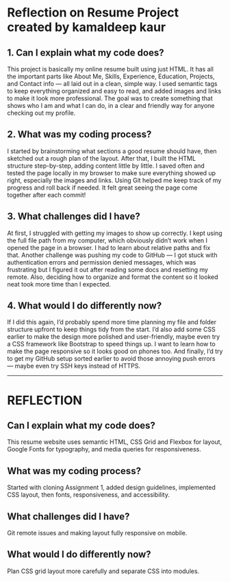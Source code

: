 # Reflection on Resume Project created by kamaldeep kaur 

## 1. Can I explain what my code does?

This project is basically my online resume built using just HTML. It has all the important parts like About Me, Skills, Experience, Education, Projects, and Contact info — all laid out in a clean, simple way. I used semantic tags to keep everything organized and easy to read, and added images and links to make it look more professional. The goal was to create something that shows who I am and what I can do, in a clear and friendly way for anyone checking out my profile.

## 2. What was my coding process?

I started by brainstorming what sections a good resume should have, then sketched out a rough plan of the layout. After that, I built the HTML structure step-by-step, adding content little by little. I saved often and tested the page locally in my browser to make sure everything showed up right, especially the images and links. Using Git helped me keep track of my progress and roll back if needed. It felt great seeing the page come together after each commit!

## 3. What challenges did I have?

At first, I struggled with getting my images to show up correctly. I kept using the full file path from my computer, which obviously didn’t work when I opened the page in a browser. I had to learn about relative paths and fix that. Another challenge was pushing my code to GitHub — I got stuck with authentication errors and permission denied messages, which was frustrating but I figured it out after reading some docs and resetting my remote. Also, deciding how to organize and format the content so it looked neat took more time than I expected.

## 4. What would I do differently now?

If I did this again, I’d probably spend more time planning my file and folder structure upfront to keep things tidy from the start. I’d also add some CSS earlier to make the design more polished and user-friendly, maybe even try a CSS framework like Bootstrap to speed things up. I want to learn how to make the page responsive so it looks good on phones too. And finally, I’d try to get my GitHub setup sorted earlier to avoid those annoying push errors — maybe even try SSH keys instead of HTTPS.

---

# REFLECTION

## Can I explain what my code does?
This resume website uses semantic HTML, CSS Grid and Flexbox for layout, Google Fonts for typography, and media queries for responsiveness.

## What was my coding process?
Started with cloning Assignment 1, added design guidelines, implemented CSS layout, then fonts, responsiveness, and accessibility.

## What challenges did I have?
Git remote issues and making layout fully responsive on mobile.

## What would I do differently now?
Plan CSS grid layout more carefully and separate CSS into modules.


